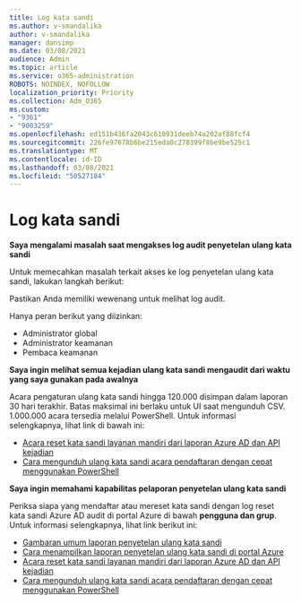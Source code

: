 ```yaml
---
title: Log kata sandi
ms.author: v-smandalika
author: v-smandalika
manager: dansimp
ms.date: 03/08/2021
audience: Admin
ms.topic: article
ms.service: o365-administration
ROBOTS: NOINDEX, NOFOLLOW
localization_priority: Priority
ms.collection: Adm_O365
ms.custom:
- "9361"
- "9003259"
ms.openlocfilehash: ed151b436fa2043c610931deeb74a202af88fcf4
ms.sourcegitcommit: 226fe97678b6be215eda0c278399f8be9be525c1
ms.translationtype: MT
ms.contentlocale: id-ID
ms.lasthandoff: 03/08/2021
ms.locfileid: "50527184"
---
```

# <a name="password-logs"></a>Log kata sandi

**Saya mengalami masalah saat mengakses log audit penyetelan ulang kata sandi**

Untuk memecahkan masalah terkait akses ke log penyetelan ulang kata sandi, lakukan langkah berikut:

Pastikan Anda memiliki wewenang untuk melihat log audit. 

Hanya peran berikut yang diizinkan:
 - Administrator global
 - Administrator keamanan
 - Pembaca keamanan

**Saya ingin melihat semua kejadian ulang kata sandi mengaudit dari waktu yang saya gunakan pada awalnya**

Acara pengaturan ulang kata sandi hingga 120.000 disimpan dalam laporan 30 hari terakhir. Batas maksimal ini berlaku untuk UI saat mengunduh CSV. 1.000.000 acara tersedia melalui PowerShell.
Untuk informasi selengkapnya, lihat link di bawah ini:

- [Acara reset kata sandi layanan mandiri dari laporan Azure AD dan API kejadian](https://docs.microsoft.com/azure/active-directory/authentication/howto-sspr-reporting)
- [Cara mengunduh ulang kata sandi acara pendaftaran dengan cepat menggunakan PowerShell](https://docs.microsoft.com/azure/active-directory/authentication/howto-sspr-reporting)

**Saya ingin memahami kapabilitas pelaporan penyetelan ulang kata sandi**

Periksa siapa yang mendaftar atau mereset kata sandi dengan log reset kata sandi Azure AD audit di portal Azure di bawah **pengguna dan grup**.
Untuk informasi selengkapnya, lihat link berikut ini:

- [Gambaran umum laporan penyetelan ulang kata sandi](https://docs.microsoft.com/azure/active-directory/authentication/howto-sspr-reporting)
- [Cara menampilkan laporan penyetelan ulang kata sandi di portal Azure](https://docs.microsoft.com/azure/active-directory/authentication/howto-sspr-reporting)
- [Acara reset kata sandi layanan mandiri dari laporan Azure AD dan API kejadian](https://docs.microsoft.com/azure/active-directory/authentication/howto-sspr-reporting)
- [Cara mengunduh ulang kata sandi acara pendaftaran dengan cepat menggunakan PowerShell](https://docs.microsoft.com/azure/active-directory/authentication/howto-sspr-reporting)


